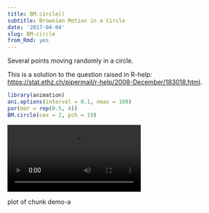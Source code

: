 ```yaml
---
title: BM.circle()
subtitle: Brownian Motion in a Circle
date: '2017-04-04'
slug: BM-circle
from_Rmd: yes
---
```


Several points moving randomly in a circle.

This is a solution to the question raised in R-help:
<https://stat.ethz.ch/pipermail/r-help/2008-December/183018.html>.

 

```r
library(animation)
ani.options(interval = 0.1, nmax = 100)
par(mar = rep(0.5, 4))
BM.circle(cex = 2, pch = 19)
```

<video controls loop autoplay><source src="https://assets.yihui.org/figures/animation/example/BM-circle/demo-a.mp4?dl=1" /><p>plot of chunk demo-a</p></video>
